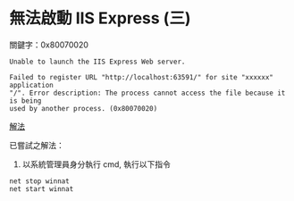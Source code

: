 # 無法啟動 IIS Express (三)

關鍵字：0x80070020

```
Unable to launch the IIS Express Web server.

Failed to register URL "http://localhost:63591/" for site "xxxxxx" application
"/". Error description: The process cannot access the file because it is being
used by another process. (0x80070020)
```

[解法](https://stackoverflow.com/questions/29116292/unable-to-launch-the-iis-express-web-server-in-visual-studio)


已嘗試之解法：

1. 以系統管理員身分執行 cmd, 執行以下指令

```
net stop winnat
net start winnat
```
